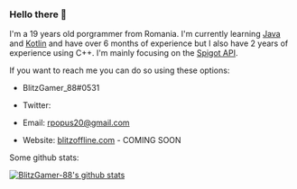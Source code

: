 ### Hello there 👋


I'm a 19 years old porgrammer from Romania.
I'm currently learning [Java](https://www.java.com) and [Kotlin](https://kotlinlang.org) and have over 6 months of experience but I also have 2 years of experience using C++.
I'm mainly focusing on the [Spigot API](https://hub.spigotmc.org/javadocs/bukkit/).

If you want to reach me you can do so using these options:

- [](https://camo.githubusercontent.com/f7d56a9e1f7ab88e0ada028f5c70eb0be5b2323a56c038b67147a6eb65fd567b/68747470733a2f2f696d6775722e636f6d2f49645131684e4d2e706e67) BlitzGamer_88#0531
- Twitter: 
- Email: rpopus20@gmail.com

- Website: [blitzoffline.com](https://blitzoffline.com) - COMING SOON



Some github stats:

[![BlitzGamer-88's github stats](https://github-readme-stats.vercel.app/api?username=BlitzGamer-88&count_private=true&show_icons=true&theme=radical)](https://github.com/anuraghazra/github-readme-stats)
